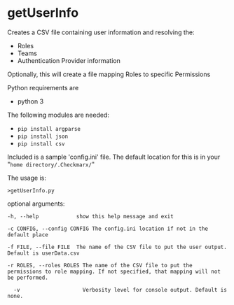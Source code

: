 # getUserInfo
Creates a CSV file containing user information and resolving the:
- Roles
- Teams
- Authentication Provider information

Optionally, this will create a file mapping Roles to specific Permissions

Python requirements are
- python 3

The following modules are needed:
- `pip install argparse`
- `pip install json`
- `pip install csv`


Included is a sample 'config.ini' file.  The default location for this is in your "`home directory/.Checkmarx/`"

The usage is:

`>getUserInfo.py`

optional arguments:

  `-h, --help            show this help message and exit`

  `-c CONFIG, --config CONFIG
                        The config.ini location if not in the default place`

  `-f FILE, --file FILE  The name of the CSV file to put the user output. Default is userData.csv`

  `-r ROLES, --roles ROLES
                        The name of the CSV file to put the permissions to role mapping. If not specified, that
                        mapping will not be performed.`

`  -v                    Verbosity level for console output. Default is none.`
